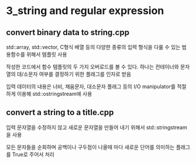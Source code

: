 # 3_string and regular expression

## convert binary data to string.cpp
std::array, std::vector, C형식 배열 등의 다양한 종류의 입력 형식을 다룰 수 있는 범용함수를 위해서 템플릿 사용

작성한 코드에서 함수 템플릿의 두 가지 오버로드를 볼 수 있다. 하나는 컨테이너와 문자열의 대/소문자 여부를 결정하기 위한 플래그를 인자로 받음

입력 데이터의 내용은 너비, 채움문자, 대소문자 플래그 등의 I/O manipulator를 적절하게 이용해 std::ostringstream에 사용

## convert a string to a title.cpp
입력 문자열을 수정하지 않고 새로운 문자열을 만들어 내기 위해서 std::stringstream을 사용

모든 문자들을 순회하며 공백이나 구두점이 나올때 마다 새로운 단어를 의미하는 플래그를 True로 주어서 처리
